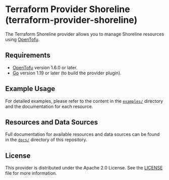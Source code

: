 # Terraform Provider Shoreline (terraform-provider-shoreline)

The Terraform Shoreline provider allows you to manage Shoreline resources using [OpenTofu](https://opentofu.org/).

## Requirements

*   [OpenTofu](https://opentofu.org/docs/cli/install/) version 1.6.0 or later.
*   [Go](https://golang.org/doc/install) version 1.19 or later (to build the provider plugin).

## Example Usage

For detailed examples, please refer to the content in the [`examples/`](./examples/) directory and the documentation for each resource.

## Resources and Data Sources

Full documentation for available resources and data sources can be found in the [`docs/`](./docs/) directory of this repository.

## License

This provider is distributed under the Apache 2.0 License. See the [LICENSE](./LICENSE) file for more information.
